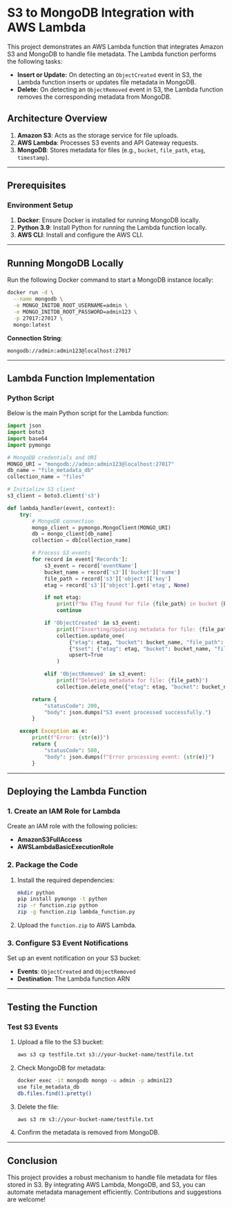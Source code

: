 # S3 to MongoDB Integration with AWS Lambda

This project demonstrates an AWS Lambda function that integrates Amazon S3 and MongoDB to handle file metadata. The Lambda function performs the following tasks:

- **Insert or Update:** On detecting an `ObjectCreated` event in S3, the Lambda function inserts or updates file metadata in MongoDB.
- **Delete:** On detecting an `ObjectRemoved` event in S3, the Lambda function removes the corresponding metadata from MongoDB.


## Architecture Overview

1. **Amazon S3**: Acts as the storage service for file uploads.
2. **AWS Lambda**: Processes S3 events and API Gateway requests.
3. **MongoDB**: Stores metadata for files (e.g., `bucket`, `file_path`, `etag`, `timestamp`).

---

## Prerequisites

### **Environment Setup**

1. **Docker**: Ensure Docker is installed for running MongoDB locally.
2. **Python 3.9**: Install Python for running the Lambda function locally.
3. **AWS CLI**: Install and configure the AWS CLI.

---

## Running MongoDB Locally

Run the following Docker command to start a MongoDB instance locally:

```bash
docker run -d \
  --name mongodb \
  -e MONGO_INITDB_ROOT_USERNAME=admin \
  -e MONGO_INITDB_ROOT_PASSWORD=admin123 \
  -p 27017:27017 \
  mongo:latest
```

**Connection String**:
```
mongodb://admin:admin123@localhost:27017
```

---

## Lambda Function Implementation

### **Python Script**
Below is the main Python script for the Lambda function:

```python
import json
import boto3
import base64
import pymongo

# MongoDB credentials and URI
MONGO_URI = "mongodb://admin:admin123@localhost:27017"
db_name = "file_metadata_db"
collection_name = "files"

# Initialize S3 client
s3_client = boto3.client('s3')

def lambda_handler(event, context):
    try:
        # MongoDB connection
        mongo_client = pymongo.MongoClient(MONGO_URI)
        db = mongo_client[db_name]
        collection = db[collection_name]

        # Process S3 events
        for record in event['Records']:
            s3_event = record['eventName']
            bucket_name = record['s3']['bucket']['name']
            file_path = record['s3']['object']['key']
            etag = record['s3']['object'].get('etag', None)

            if not etag:
                print(f"No ETag found for file {file_path} in bucket {bucket_name}")
                continue

            if 'ObjectCreated' in s3_event:
                print(f"Inserting/Updating metadata for file: {file_path}")
                collection.update_one(
                    {"etag": etag, "bucket": bucket_name, "file_path": file_path},
                    {"$set": {"etag": etag, "bucket": bucket_name, "file_path": file_path, "timestamp": record['eventTime']}},
                    upsert=True
                )

            elif 'ObjectRemoved' in s3_event:
                print(f"Deleting metadata for file: {file_path}")
                collection.delete_one({"etag": etag, "bucket": bucket_name, "file_path": file_path})

        return {
            "statusCode": 200,
            "body": json.dumps("S3 event processed successfully.")
        }

    except Exception as e:
        print(f"Error: {str(e)}")
        return {
            "statusCode": 500,
            "body": json.dumps(f"Error processing event: {str(e)}")
        }
```

---

## Deploying the Lambda Function

### **1. Create an IAM Role for Lambda**
Create an IAM role with the following policies:

- **AmazonS3FullAccess**
- **AWSLambdaBasicExecutionRole**

### **2. Package the Code**

1. Install the required dependencies:
   ```bash
   mkdir python
   pip install pymongo -t python
   zip -r function.zip python
   zip -g function.zip lambda_function.py
   ```

2. Upload the `function.zip` to AWS Lambda.

### **3. Configure S3 Event Notifications**

Set up an event notification on your S3 bucket:
- **Events**: `ObjectCreated` and `ObjectRemoved`
- **Destination**: The Lambda function ARN

---

## Testing the Function

### **Test S3 Events**
1. Upload a file to the S3 bucket:
   ```bash
   aws s3 cp testfile.txt s3://your-bucket-name/testfile.txt
   ```

2. Check MongoDB for metadata:
   ```bash
   docker exec -it mongodb mongo -u admin -p admin123
   use file_metadata_db
   db.files.find().pretty()
   ```

3. Delete the file:
   ```bash
   aws s3 rm s3://your-bucket-name/testfile.txt
   ```

4. Confirm the metadata is removed from MongoDB.

---

## Conclusion

This project provides a robust mechanism to handle file metadata for files stored in S3. By integrating AWS Lambda, MongoDB, and S3, you can automate metadata management efficiently. Contributions and suggestions are welcome!

